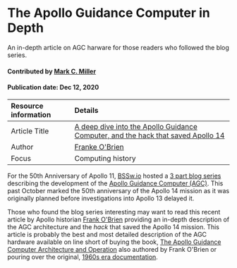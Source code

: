 # The Apollo Guidance Computer in Depth

<!-- deck text start -->
An in-depth article on AGC harware for those readers who followed the blog series.
<!-- deck text end --> 

#### Contributed by [Mark C. Miller](http://github.com/markcmiller86 "Mark C. Miller")
#### Publication date: Dec 12, 2020

Resource information | Details
:--- | :--- 
Article Title | [A deep dive into the Apollo Guidance Computer, and the hack that saved Apollo 14](https://arstechnica.com/science/2020/01/a-deep-dive-into-the-apollo-guidance-computer-and-the-hack-that-saved-apollo-14/)
Author | [Franke O'Brien](https://www.hq.nasa.gov/alsj/franko.html)
Focus | Computing history

For the 50th Anniversary of Apollo 11, [BSSw.io](https://bssw.io) hosted a
[3 part blog series](https://bssw.io/blog_posts/celebrating-apollo-s-50th-anniversary-when-100-flops-watt-was-a-giant-leap)
describing the development of the
[Apollo Guidance Computer (AGC)](https://en.wikipedia.org/wiki/Apollo_Guidance_Computer).
This past October marked the 50th anniversary of the Apollo 14 mission as
it was originally planned before investigations into Apollo 13 delayed it.

Those who found the blog series interesting may want to read this recent article by
Apollo historian [Frank O'Brien](https://www.hq.nasa.gov/alsj/franko.html)
providing an in-depth description of the AGC architecture and the *hack* that
saved the Apollo 14 mission.
This article is probably the best and most detailed description of the AGC
hardware available on line short of buying the book,
[The Apollo Guidance Computer Architecture and Operation](https://www.springer.com/gp/book/9781441908766) also authored
by Frank O'Brien or pouring over the original, [1960s era documentation](https://www.ibiblio.org/apollo/).

